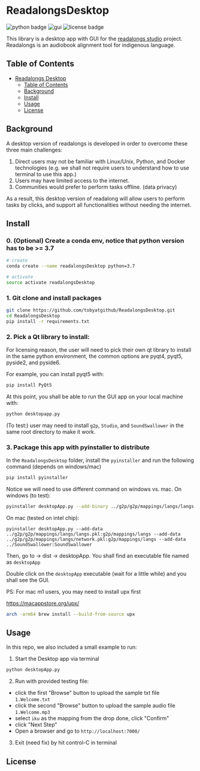 # ReadalongsDesktop
![python badge](https://img.shields.io/badge/python-3.7-blue) 
![gui](https://img.shields.io/badge/GUI-qtpy-green)
![license badge](https://img.shields.io/github/license/tobyatgithub/ReadalongsDesktop)

This library is a desktop app with GUI for the [readalongs studio](https://github.com/ReadAlongs/Studio) project.  
Readalongs is an audiobook alignment tool for indigenous language.

## Table of Contents

- [Readalongs Desktop](#ReadalongsDesktop)
  - [Table of Contents](#table-of-contents)
  - [Background](#background)
  - [Install](#Install)
  - [Usage](#Usage)
  - [License](#License)

## Background

A desktop version of readalongs is developed in order to overcome these three main challenges:

1. Direct users may not be familiar with Linux/Unix, Python, and Docker technologies (e.g. we shall not require users to understand how to use terminal to use this app.)
2. Users may have limited access to the internet.
3. Communities would prefer to perform tasks offline. (data privacy)

As a result, this desktop version of readalong will allow users to perform tasks by clicks, and support all functionalities without needing the internet.

## Install

### 0. (Optional) Create a conda env, notice that python version has to be >= 3.7

```bash
# create
conda create --name readalongsDesktop python=3.7

# activate
source activate readalongsDesktop
```

### 1. Git clone and install packages

```bash
git clone https://github.com/tobyatgithub/ReadalongsDesktop.git
cd ReadalongsDesktop
pip install -r requirements.txt
```

### 2. Pick a Qt library to install:

For licensing reason, the user will need to pick their own qt library to install in the same python environment, the common options are pyqt4, pyqt5, pyside2, and pyside6.

For example, you can install pyqt5 with:

```bash
pip install PyQt5
```

At this point, you shall be able to run the GUI app on your local machine with:

```bash
python desktopapp.py
```

(To test:) user may need to install `g2p`, `Studio`, and `SoundSwallower` in the same root directory to make it work.

### 3. Package this app with pyinstaller to distribute

In the `ReadalongsDesktop` folder, install the `pyinstaller` and run the following command (depends on windows/mac)

```bash
pip install pyinstaller
```

Notice we will need to use different command on windows vs. mac. On windows (to test):

```bash
pyinstaller desktopApp.py --add-binary ../g2p/g2p/mappings/langs/langs.pkl:g2p/mappings/langs --add-binary ../g2p/g2p/mappings/langs/network.pkl:g2p/mappings/langs --add-binary ../SoundSwallower:SoundSwallower
```

On mac (tested on intel chip):

```
pyinstaller desktopApp.py --add-data ../g2p/g2p/mappings/langs/langs.pkl:g2p/mappings/langs --add-data ../g2p/g2p/mappings/langs/network.pkl:g2p/mappings/langs --add-data ../SoundSwallower:SoundSwallower
```

Then, go to -> dist -> desktopApp. You shall find an executable file named as `desktopApp`

Double click on the `desktopApp` executable (wait for a little while) and you shall see the GUI.

PS: For mac m1 users, you may need to install upx first

https://macappstore.org/upx/

```bash
arch -arm64 brew install --build-from-source upx
```

## Usage

In this repo, we also included a small example to run:

1. Start the Desktop app via terminal

```bash
python desktopApp.py
```

2. Run with provided testing file:

- click the first "Browse" button to upload the sample txt file `1.Welcome.txt`
- click the second "Browse" button to upload the sample audio file `1.Welcome.mp3`
- select `iku` as the mapping from the drop done, click "Confirm"
- click "Next Step"
- Open a browser and go to `http://localhost:7000/`

3. Exit (need fix) by hit control-C in terminal

## License
